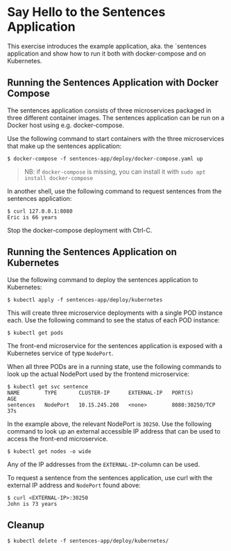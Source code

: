 # Say Hello to the Sentences Application

This exercise introduces the example application, aka. the `sentences
application and show how to run it both with docker-compose and on Kubernetes.

## Running the Sentences Application with Docker Compose

The sentences application consists of three microservices packaged in three
different container images. The sentences application can be run on a Docker
host using e.g. docker-compose.

Use the following command to start containers with the three microservices that
make up the sentences application:

```shell
$ docker-compose -f sentences-app/deploy/docker-compose.yaml up
```

> NB: if `docker-compose` is missing, you can install it with
> `sudo apt install docker-compose`

In another shell, use the following command to request sentences from the
sentences application:

```shell
$ curl 127.0.0.1:8080
Eric is 66 years
```

Stop the docker-compose deployment with Ctrl-C.

## Running the Sentences Application on Kubernetes

Use the following command to deploy the sentences application to Kubernetes:

```shell
$ kubectl apply -f sentences-app/deploy/kubernetes
```

This will create three microservice deployments with a single POD instance
each. Use the following command to see the status of each POD instance:

```shell
$ kubectl get pods
```

The front-end microservice for the sentences application is exposed with a
Kubernetes service of type `NodePort`.

When all three PODs are in a running state, use the following commands to look
up the actual NodePort used by the frontend microservice:

```shell
$ kubectl get svc sentence
NAME        TYPE       CLUSTER-IP      EXTERNAL-IP   PORT(S)          AGE
sentences   NodePort   10.15.245.208   <none>        8080:30250/TCP   37s
```

In the example above, the relevant NodePort is `30250`. Use the following command
to look up an external accessible IP address that can be used to access the
front-end microservice.

```shell
$ kubectl get nodes -o wide
```
Any of the IP addresses from the `EXTERNAL-IP`-column can be used.

To request a sentence from the sentences application, use curl with the external
IP address and `NodePort` found above:

```shell
$ curl <EXTERNAL-IP>:30250
John is 73 years
```

## Cleanup

```shell
$ kubectl delete -f sentences-app/deploy/kubernetes/
```
